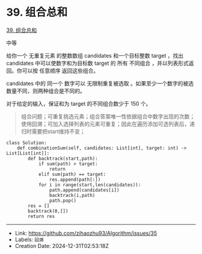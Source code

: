 # 39. 组合总和

[39. 组合总和](https://leetcode.cn/problems/combination-sum/)

中等

给你一个 无重复元素 的整数数组 candidates 和一个目标整数 target ，找出 candidates 中可以使数字和为目标数 target 的 所有 不同组合 ，并以列表形式返回。你可以按 任意顺序 返回这些组合。

candidates 中的 同一个 数字可以 无限制重复被选取 。如果至少一个数字的被选数量不同，则两种组合是不同的。 

对于给定的输入，保证和为 target 的不同组合数少于 150 个。

> 组合问题；可重复挑选元素；组合答案唯一性依据组合中数字出现的次数；
> 使用回溯；可加入选择列表的元素可重复；因此在遍历添加可选列表后，递归时需要把start维持不变；

```
class Solution:
    def combinationSum(self, candidates: List[int], target: int) -> List[List[int]]:
        def backtrack(start,path):
            if sum(path) > target:
                return
            elif sum(path) == target:
                res.append(path[:])
            for i in range(start,len(candidates)):
                path.append(candidates[i])
                backtrack(i,path)
                path.pop()
        res = []
        backtrack(0,[])
        return res
```

---

* Link: https://github.com/zihaozhu93/Algorithm/issues/35
* Labels: `回溯`
* Creation Date: 2024-12-31T02:53:18Z
